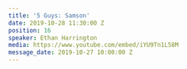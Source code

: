 ```yaml
---
title: '5 Guys: Samson'
date: 2019-10-28 11:30:00 Z
position: 16
speaker: Ethan Harrington
media: https://www.youtube.com/embed/iYU9Tn1L58M
message_date: 2019-10-27 10:00:00 Z
---
```



